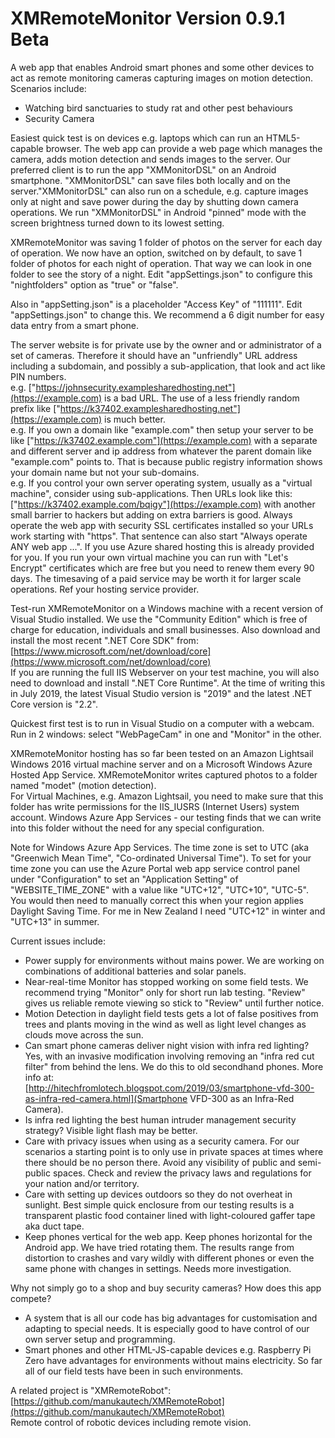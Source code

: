 # XMRemoteMonitor Version 0.9.1 Beta
A web app that enables Android smart phones and some other devices to act as remote monitoring cameras capturing images on motion detection.
Scenarios include:
- Watching bird sanctuaries to study rat and other pest behaviours
- Security Camera
  
Easiest quick test is on devices e.g. laptops which can run an HTML5-capable browser. The web app can provide a web page which manages the camera, adds motion detection and sends images to the server.
Our preferred client is to run the app "XMMonitorDSL" on an Android smartphone. "XMMonitorDSL" can save files both locally and on the server."XMMonitorDSL" can also run on a schedule, e.g. capture images only at night and save power during the day by shutting down camera operations. We run "XMMonitorDSL" in Android "pinned" mode with the screen brightness turned down to its lowest setting.

XMRemoteMonitor was saving 1 folder of photos on the server for each day of operation. We now have an option, switched on by default, to save 1 folder of photos for each night of operation. That way we can look in one folder to see the story of a night. 
Edit "appSettings.json" to configure this "nightfolders" option as "true" or "false".

Also in "appSetting.json" is a placeholder "Access Key" of "111111". 
Edit "appSettings.json" to change this. 
We recommend a 6 digit number for easy data entry from a smart phone.  

The server website is for private use by the owner and or administrator of a set of cameras. Therefore it should have an "unfriendly" URL address including a subdomain, and possibly a sub-application, that look and act like PIN numbers.  
e.g. ["https://johnsecurity.examplesharedhosting.net"](https://example.com) is a bad URL. The use of a less friendly random prefix like ["https://k37402.examplesharedhosting.net"](https://example.com) is much better.  
e.g. If you own a domain like "example.com" then setup your server to be like ["https://k37402.example.com"](https://example.com) with a separate and different server and ip address from whatever the parent domain like "example.com" points to. That is because public registry information shows your domain name but not your sub-domains.  
e.g. If you control your own server operating system, usually as a "virtual machine", consider using sub-applications. Then URLs look like this: ["https://k37402.example.com/bqigy"](https://example.com) with another small barrier to hackers but adding on extra barriers is good. 
Always operate the web app with security SSL certificates installed so your URLs work starting with "https". That sentence can also start "Always operate ANY web app ...". If you use Azure shared hosting this is already provided for you. If you run your own virtual machine you can run with "Let's Encrypt" certificates which are free but you need to renew them every 90 days. The timesaving of a paid service may be worth it for larger scale operations. Ref your hosting service provider.

Test-run XMRemoteMonitor on a Windows machine with a recent version of Visual Studio installed. We use the "Community Edition" which is free of charge for education, individuals and small businesses. Also download and install the most recent ".NET Core SDK" from:
[https://www.microsoft.com/net/download/core](https://www.microsoft.com/net/download/core)  
If you are running the full IIS Webserver on your test machine, you will also need to download and install ".NET Core Runtime". 
At the time of writing this in July 2019, the latest Visual Studio version is "2019" and the latest .NET Core version is "2.2".

Quickest first test is to run in Visual Studio on a computer with a webcam. Run in 2 windows: select "WebPageCam" in one and "Monitor" in the other.

XMRemoteMonitor hosting has so far been tested on an Amazon Lightsail Windows 2016 virtual machine server and on a Microsoft Windows Azure Hosted App Service.
XMRemoteMonitor writes captured photos to a folder named "modet" (motion detection).  
For Virtual Machines, e.g. Amazon Lightsail, you need to make sure that this folder has write permissions for the IIS_IUSRS (Internet Users) system account. 
Windows Azure App Services - our testing finds that we can write into this folder without the need for any special configuration.

Note for Windows Azure App Services. The time zone is set to UTC (aka "Greenwich Mean Time", "Co-ordinated Universal Time"). To set for your time zone you can use the Azure Portal web app service control panel under "Configuration" to set an "Application Setting" of "WEBSITE_TIME_ZONE" with a value like "UTC+12", "UTC+10", "UTC-5". You would then need to manually correct this when your region applies Daylight Saving Time. For me in New Zealand I need "UTC+12" in winter and "UTC+13" in summer.

Current issues include:  
- Power supply for environments without mains power. We are working on combinations of additional batteries and solar panels.
- Near-real-time Monitor has stopped working on some field tests.  We recommend trying "Monitor" only for short run lab testing.  "Review" gives us reliable remote viewing so stick to "Review" until further notice.  
- Motion Detection in daylight field tests gets a lot of false positives from trees and plants moving in the wind as well as light level changes as clouds move across the sun.  
- Can smart phone cameras deliver night vision with infra red lighting? Yes, with an invasive modification involving removing an "infra red cut filter" from behind the lens. We do this to old secondhand phones. More info at:  
[http://hitechfromlotech.blogspot.com/2019/03/smartphone-vfd-300-as-infra-red-camera.html](Smartphone VFD-300 as an Infra-Red Camera).  
- Is infra red lighting the best human intruder management security strategy? Visible light flash may be better.
- Care with privacy issues when using as a security camera. For our scenarios a starting point is to only use in private spaces at times where there should be no person there. Avoid any visibility of public and semi-public spaces. Check and review the privacy laws and regulations for your nation and/or territory.  
- Care with setting up devices outdoors so they do not overheat in sunlight. Best simple quick enclosure from our testing results is a transparent plastic food container lined with light-coloured gaffer tape aka duct tape.  
- Keep phones vertical for the web app. Keep phones horizontal for the Android app. We have tried rotating them. The results range from distortion to crashes and vary wildly with different phones or even the same phone with changes in settings. Needs more investigation.  

Why not simply go to a shop and buy security cameras? How does this app compete?
- A system that is all our code has big advantages for customisation and adapting to special needs. It is especially good to have control of our own server setup and programming.
- Smart phones and other HTML-JS-capable devices e.g. Raspberry Pi Zero have advantages for environments without mains electricity. So far all of our field tests have been in such environments.

A related project is "XMRemoteRobot":  
[https://github.com/manukautech/XMRemoteRobot](https://github.com/manukautech/XMRemoteRobot)  
Remote control of robotic devices including remote vision.
